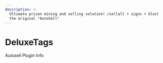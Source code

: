 ```yaml
---
description: >-
  Ultimate prison mining and selling solution! /sellall + signs + blocks2inv +
  the original "AutoSell"
---
```


# DeluxeTags

Autosell Plugin Info

